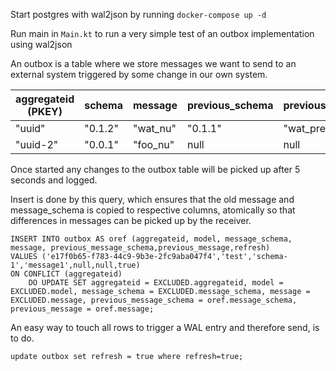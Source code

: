 Start postgres with wal2json by running
```docker-compose up -d```

Run main in ```Main.kt``` to run a very simple test of an outbox implementation using wal2json

An outbox is a table where we store messages we want to send to an external system triggered by some change in our own system.

| aggregateid (PKEY) | schema | message | previous_schema | previous_message | refresh |
| ------------------------- | ------ | ------- | --------------- | ---------------- | ---- |
| "uuid"                    | "0.1.2"| "wat_nu"| "0.1.1"         | "wat_prev"       | true |
| "uuid-2"                  | "0.0.1"| "foo_nu"| null            | null      | true |


Once started any changes to the outbox table will be picked up after 5 seconds and logged.

Insert is done by this query, which ensures that the old message and message_schema is copied to respective columns, 
atomically so that differences in messages can be picked up by the receiver.
```
INSERT INTO outbox AS oref (aggregateid, model, message_schema, message, previous_message_schema,previous_message,refresh)
VALUES ('e17f0b65-f783-44c9-9b3e-2fc9aba047f4','test','schema-1','message1',null,null,true)
ON CONFLICT (aggregateid)
    DO UPDATE SET aggregateid = EXCLUDED.aggregateid, model = EXCLUDED.model, message_schema = EXCLUDED.message_schema, message = EXCLUDED.message, previous_message_schema = oref.message_schema, previous_message = oref.message;
```

An easy way to touch all rows to trigger a WAL entry and therefore send, is to do.
```
update outbox set refresh = true where refresh=true;
```

